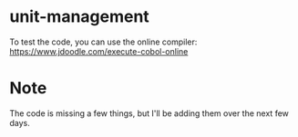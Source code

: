# unit-management

To test the code, you can use the online compiler: https://www.jdoodle.com/execute-cobol-online

# Note
The code is missing a few things, but I'll be adding them over the next few days.
